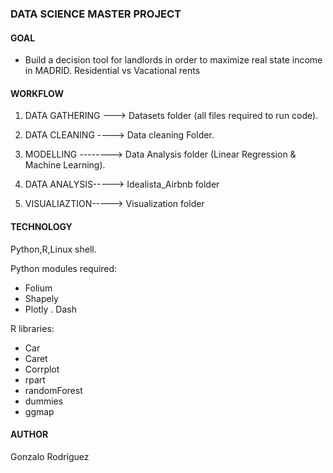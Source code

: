 

### DATA SCIENCE MASTER PROJECT 

#### GOAL

- Build a decision  tool for landlords in order to maximize real state income in MADRID. Residential vs Vacational rents

#### WORKFLOW

1) DATA GATHERING ---> Datasets folder (all files required to run code).

2) DATA CLEANING ----> Data cleaning Folder.

3) MODELLING --------> Data Analysis folder (Linear Regression & Machine Learning).

4) DATA ANALYSIS-----> Idealista_Airbnb folder

5) VISUALIAZTION-----> Visualization folder


#### TECHNOLOGY

Python,R,Linux shell.

Python modules required:
- Folium 
- Shapely
- Plotly
. Dash

R libraries:
- Car
- Caret
- Corrplot
- rpart
- randomForest
- dummies
- ggmap

#### AUTHOR
Gonzalo Rodríguez











